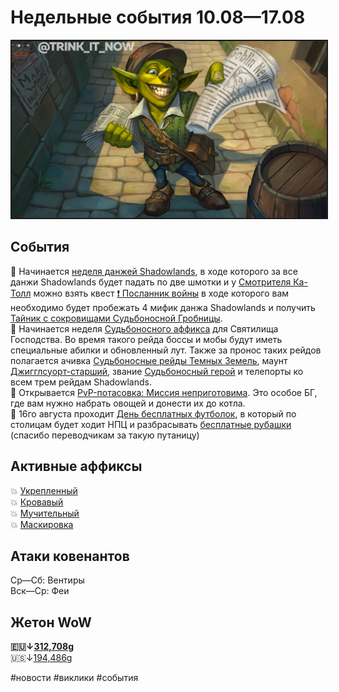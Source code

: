 # Недельные события 10.08—17.08

<html>
<center>
<img src=https://raw.githubusercontent.com/MagicalCow/TrinkIT-News/main/Assets/Weeklies/Weekly-32.jpg float=center border=2>
</center>  
</html>

## События
📅 Начинается [неделя данжей Shadowlands](https://ru.wowhead.com/event=1217/), в ходе которого за все данжи Shadowlands будет падать по две шмотки и у [Смотрителя Ка-Толл](https://ru.wowhead.com/npc=166307) можно взять квест [❗ Посланник войны](https://ru.wowhead.com/quest=62638) в ходе которого вам необходимо будет пробежать 4 мифик данжа Shadowlands и получить [Тайник с сокровищами Судьбоносной Гробницы](https://ru.wowhead.com/item=190656/).  
📅 Начинается неделя [Судьбоносного аффикса](https://github.com/MagicalCow/TrinkIT-News/blob/main/Sources/News/WH328061.md#%D1%81%D1%83%D0%B4%D1%8C%D0%B1%D0%BE%D0%BD%D0%BE%D1%81%D0%BD%D1%8B%D0%B5-%D1%80%D0%B5%D0%B9%D0%B4%D1%8B) для Святилища Господства. Во время такого рейда боссы и мобы будут иметь специальные абилки и обновленный лут. Также за пронос таких рейдов полагается ачивка [Судьбоносные рейды Темных Земель](https://ru.wowhead.com/achievement=15684/), маунт [Джигглсуорт-старший](https://ru.wowhead.com/item=190170/), звание [Судьбоносный герой](https://ru.wowhead.com/title=724/) и телепорты ко всем трем рейдам Shadowlands.  
📅 Открывается [PvP-потасовка: Миссия неприготовима](https://ru.wowhead.com/event=1047/). Это особое БГ, где вам нужно набрать овощей и донести их до котла.  
📅 16го августа проходит <a href="https://ru.wowhead.com/event=1053/">День бесплатных футболок</a>, в который по столицам будет ходит НПЦ и разбрасывать [бесплатные рубашки](https://ru.wowhead.com/items/armor/shirts#items;q=%D0%94%D1%8B%D1%80%D0%BE%D1%88%D0%BA%D1%83%D1%80) (спасибо переводчикам за такую путаницу)  

## Активные аффиксы  
💥 <a href="https://ru.wowhead.com/affix=10">Укрепленный<a>  
💥 <a href="https://ru.wowhead.com/affix=8">Кровавый<a>  
💥 <a href="https://ru.wowhead.com/affix=12">Мучительный<a>  
💥 <a href="https://ru.wowhead.com/affix=131">Маскировка<a>  


## Атаки ковенантов
Ср—Сб: Вентиры  
Вск—Ср: Феи  

## Жетон WoW
**🇪🇺↓[312,708g](https://wowtokenprices.com/EU)**  
🇺🇸↓[194,486g](https://wowtokenprices.com/US)

#новости #виклики #события